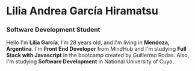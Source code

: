 # Lilia Andrea García Hiramatsu

### Software Development Student

Hello I'm **Lilia García**, I'm 28 years old, and I'm living in **Mendoza, Argentina**.
I'm **Front End Developer** from MindHub and I'm studying **Full Stack with Javascript** in the bootcamp created by Guillermo Rodas.
Also, I'm studying **Software Development** in National University of Cuyo.
